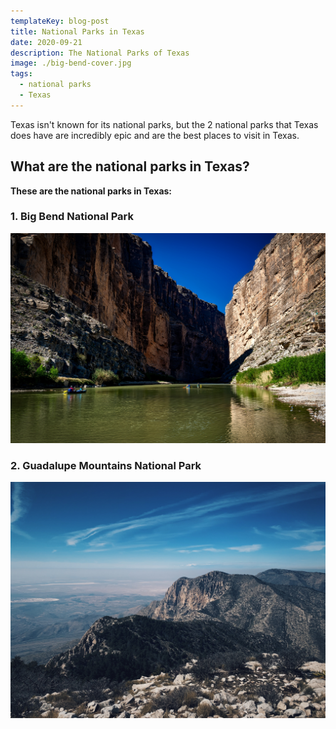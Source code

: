 ```yaml
---
templateKey: blog-post
title: National Parks in Texas
date: 2020-09-21
description: The National Parks of Texas
image: ./big-bend-cover.jpg
tags:
  - national parks
  - Texas
---
```

Texas isn't known for its national parks, but the 2 national parks that  Texas does have are incredibly epic and are the best places to visit in Texas.

## What are the national parks in Texas?

**These are the national parks in Texas:**

### 1. Big Bend National Park
![Big Bend National Park](./big-bend.jpg)

### 2. Guadalupe Mountains National Park
![Guadalupe Mountains National Park](./guadalupe-mountains.jpg)

